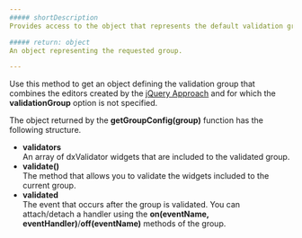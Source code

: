 ```yaml
---
##### shortDescription
Provides access to the object that represents the default validation group.

##### return: object
An object representing the requested group.

---
```

Use this method to get an object defining the validation group that combines the editors created by the [jQuery Approach](/concepts/10%20UI%20Widgets/0%20Basics/10%20Widget%20Basics%20-%20jQuery '/Documentation/Guide/UI_Widgets/Basics/Widget_Basics_-_jQuery/') and for which the **validationGroup** option is not specified.

The object returned by the **getGroupConfig(group)** function has the following structure.

- **validators**  
	An array of dxValidator widgets that are included to the validated group.
- **validate()**   
	The method that allows you to validate the widgets included to the current group.
- **validated**  
	The event that occurs after the group is validated. You can attach/detach a handler using the **on(eventName, eventHandler)**/**off(eventName)** methods of the group.